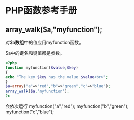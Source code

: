# PHP函数参考手册

## array_walk($a,"myfunction");

对$a**数组**中的值应用myfunction函数。

$a中的键名和键值都是参数。

```php
<?php
function myfunction($value,$key)
{
echo "The key $key has the value $value<br>";
}
$a=array("a"=>"red","b"=>"green","c"=>"blue");
array_walk($a,"myfunction");
?>
```

会依次运行 myfunction("a","red"); myfunction("b","green"); myfunction("c","blue");